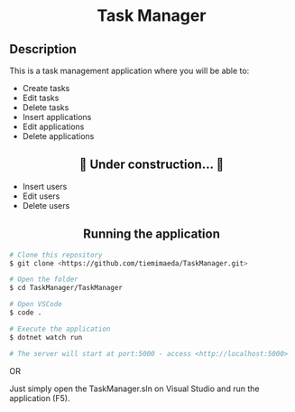 <h1 align="center">Task Manager</h1>

<h2> Description </h2>

<p>This is a task management application where you will be able to:</p>

* Create tasks
* Edit tasks
* Delete tasks
* Insert applications
* Edit applications
* Delete applications

<h2 align="center"> 🚧  Under construction...  🚧 </h2>

* Insert users
* Edit users
* Delete users


<h2 align="center"> Running the application </h2>

```bash
# Clone this repository
$ git clone <https://github.com/tiemimaeda/TaskManager.git>
```

```bash
# Open the folder
$ cd TaskManager/TaskManager

# Open VSCode
$ code .

# Execute the application
$ dotnet watch run

# The server will start at port:5000 - access <http://localhost:5000>
```

OR

Just simply open the TaskManager.sln on Visual Studio and run the application (F5).